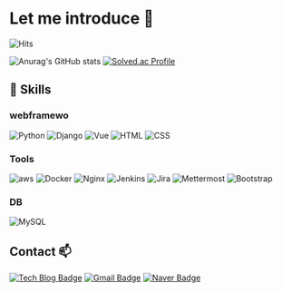 # Let me introduce 🌱
![Hits](https://hits.seeyoufarm.com/api/count/incr/badge.svg?url=https%3A%2F%2Fgithub.com%2Fhyg4779&count_bg=%2379C83D&title_bg=%236FEB2B&icon=&icon_color=%23787A79&title=hits&edge_flat=false)

![Anurag's GitHub stats](https://github-readme-stats.vercel.app/api?username=hyg4779&show_icons=true&theme=default)
[![Solved.ac Profile](http://mazassumnida.wtf/api/v2/generate_badge?boj=hyg8702)](https://solved.ac/hyg8702/)

## 💪 Skills

### webframewo
![Python](https://img.shields.io/badge/python-3776AB.svg?&style=for-the-badge&logo=python&logoColor=white)
![Django](https://img.shields.io/badge/Django-092E20.svg?&style=for-the-badge&logo=Django&logoColor=white)
![Vue](https://img.shields.io/badge/Vue-4FC08D.svg?&style=for-the-badge&logo=vue&logoColor=white)
![HTML](https://img.shields.io/badge/HTML-E34F26.svg?&style=for-the-badge&logo=HTML&logoColor=white)
![CSS](https://img.shields.io/badge/CSS-1572B6.svg?&style=for-the-badge&logo=CSS&logoColor=white)


### Tools
![aws](https://img.shields.io/badge/aws-232F3E.svg?&style=for-the-badge&logo=aws&logoColor=white)
![Docker](https://img.shields.io/badge/Docker-2496ED.svg?&style=for-the-badge&logo=Docker&logoColor=white)
![Nginx](https://img.shields.io/badge/Nginx-009639.svg?&style=for-the-badge&logo=Nginx&logoColor=white)
![Jenkins](https://img.shields.io/badge/Jenkins-D24939.svg?&style=for-the-badge&logo=Jenkins&logoColor=white)
![Jira](https://img.shields.io/badge/Jira-0052CC.svg?&style=for-the-badge&logo=Jira&logoColor=white)
![Mettermost](https://img.shields.io/badge/Mettermost-0058CC.svg?&style=for-the-badge&logo=Mettermost&logoColor=white)
![Bootstrap](https://img.shields.io/badge/Bootstrap-7952B3.svg?&style=for-the-badge&logo=Bootstrap&logoColor=white)


### DB
![MySQL](https://img.shields.io/badge/MySQL-4479A1.svg?&style=for-the-badge&logo=MySQL&logoColor=white)


## Contact 📫
[![Tech Blog Badge](http://img.shields.io/badge/-Tech%20blog-black?style=flat-square&logo=github&link=https://velog.io/@hyg8702)](https://velog.io/@hyg8702)
[![Gmail Badge](https://img.shields.io/badge/Gmail-d14836?style=flat-square&logo=Gmail&logoColor=white&link=mailto:hyg52496@gmail.com)](mailto:hyg52496@gmail.com)
[![Naver Badge](https://img.shields.io/badge/Naver-03C75A?style=flat-square&logo=Naver&logoColor=white&link=mailto:hyg4779@naver.com)](mailto:hyg4779@naver.com)
